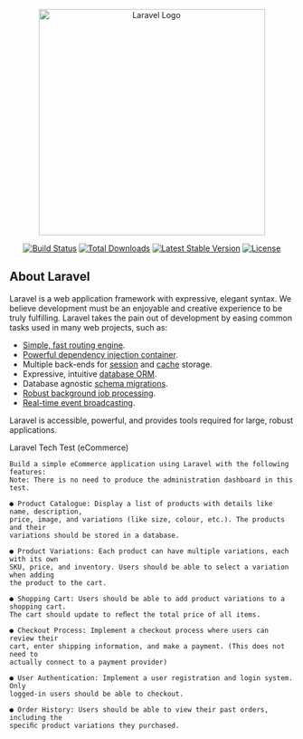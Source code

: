 <p align="center"><a href="https://laravel.com" target="_blank"><img src="https://raw.githubusercontent.com/laravel/art/master/logo-lockup/5%20SVG/2%20CMYK/1%20Full%20Color/laravel-logolockup-cmyk-red.svg" width="400" alt="Laravel Logo"></a></p>

<p align="center">
<a href="https://github.com/laravel/framework/actions"><img src="https://github.com/laravel/framework/workflows/tests/badge.svg" alt="Build Status"></a>
<a href="https://packagist.org/packages/laravel/framework"><img src="https://img.shields.io/packagist/dt/laravel/framework" alt="Total Downloads"></a>
<a href="https://packagist.org/packages/laravel/framework"><img src="https://img.shields.io/packagist/v/laravel/framework" alt="Latest Stable Version"></a>
<a href="https://packagist.org/packages/laravel/framework"><img src="https://img.shields.io/packagist/l/laravel/framework" alt="License"></a>
</p>

## About Laravel

Laravel is a web application framework with expressive, elegant syntax. We believe development must be an enjoyable and creative experience to be truly fulfilling. Laravel takes the pain out of development by easing common tasks used in many web projects, such as:

- [Simple, fast routing engine](https://laravel.com/docs/routing).
- [Powerful dependency injection container](https://laravel.com/docs/container).
- Multiple back-ends for [session](https://laravel.com/docs/session) and [cache](https://laravel.com/docs/cache) storage.
- Expressive, intuitive [database ORM](https://laravel.com/docs/eloquent).
- Database agnostic [schema migrations](https://laravel.com/docs/migrations).
- [Robust background job processing](https://laravel.com/docs/queues).
- [Real-time event broadcasting](https://laravel.com/docs/broadcasting).

Laravel is accessible, powerful, and provides tools required for large, robust applications.

Laravel Tech Test (eCommerce)

    Build a simple eCommerce application using Laravel with the following features:
    Note: There is no need to produce the administration dashboard in this test.
    
    ● Product Catalogue: Display a list of products with details like name, description,
    price, image, and variations (like size, colour, etc.). The products and their
    variations should be stored in a database.
    
    ● Product Variations: Each product can have multiple variations, each with its own
    SKU, price, and inventory. Users should be able to select a variation when adding
    the product to the cart.
    
    ● Shopping Cart: Users should be able to add product variations to a shopping cart.
    The cart should update to reﬂect the total price of all items.
    
    ● Checkout Process: Implement a checkout process where users can review their
    cart, enter shipping information, and make a payment. (This does not need to
    actually connect to a payment provider)
    
    ● User Authentication: Implement a user registration and login system. Only
    logged-in users should be able to checkout.
    
    ● Order History: Users should be able to view their past orders, including the
    speciﬁc product variations they purchased.


